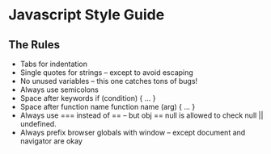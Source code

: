 # Javascript Style Guide

## The Rules

* Tabs for indentation
* Single quotes for strings – except to avoid escaping
* No unused variables – this one catches tons of bugs!
* Always use semicolons
* Space after keywords if (condition) { ... }
* Space after function name function name (arg) { ... }
* Always use === instead of == – but obj == null is allowed to check null || undefined.
* Always prefix browser globals with window – except document and navigator are okay
